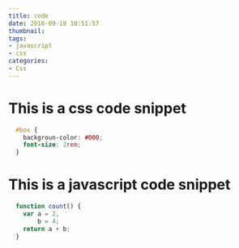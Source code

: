 ```yaml
---
title: code
date: 2016-09-18 10:51:57
thumbnail: 
tags:
- javascript
- css
categories:
- Css
---
```

# This is a css code snippet

```css
  #box {
    backgroun-color: #000;
    font-size: 2rem;
  }
```

# This is a javascript code snippet

```js
  function count() {
    var a = 2,
        b = 4;
    return a + b;
  }
```
